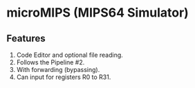# microMIPS (MIPS64 Simulator)
## Features
1. Code Editor and optional file reading.
2. Follows the Pipeline #2.
3. With forwarding (bypassing).
4. Can input for registers R0 to R31.
